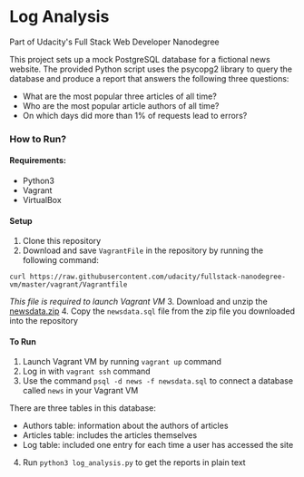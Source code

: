 # Log Analysis

Part of Udacity's Full Stack Web Developer Nanodegree

This project sets up a mock PostgreSQL database for a fictional news website. The provided Python script uses the psycopg2 library to query the database and produce a report that answers the following three questions:

* What are the most popular three articles of all time?
* Who are the most popular article authors of all time?
* On which days did more than 1% of requests lead to errors?

### How to Run?

#### Requirements:
* Python3
* Vagrant
* VirtualBox

#### Setup
1. Clone this repository
2. Download and save `VagrantFile` in the repository by running the following command:
```
curl https://raw.githubusercontent.com/udacity/fullstack-nanodegree-vm/master/vagrant/Vagrantfile
```
*This file is required to launch Vagrant VM*
3. Download and unzip the [newsdata.zip](https://d17h27t6h515a5.cloudfront.net/topher/2016/August/57b5f748_newsdata/newsdata.zip)
4. Copy the `newsdata.sql` file from the zip file you downloaded into the repository


#### To Run
1. Launch Vagrant VM by running `vagrant up` command
2. Log in with `vagrant ssh` command
3. Use the command `psql -d news -f newsdata.sql` to connect a database called `news` in your Vagrant VM

There are three tables in this database:
* Authors table: information about the authors of articles
* Articles table: includes the articles themselves
* Log table: included one entry for each time a user has accessed the site

4. Run `python3 log_analysis.py` to get the reports in plain text

